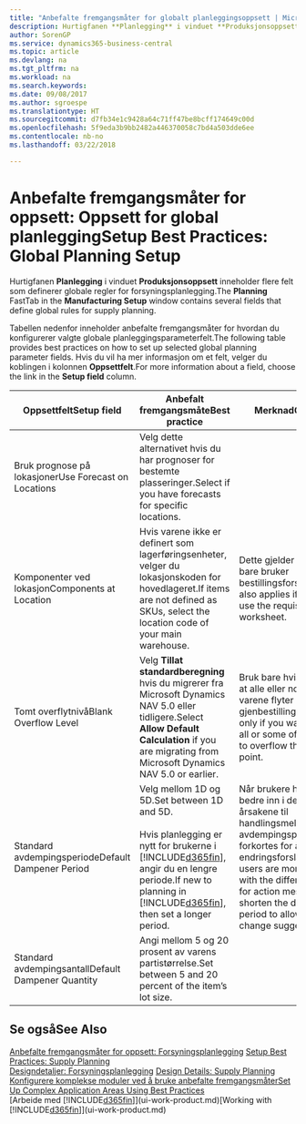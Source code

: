 ```yaml
---
title: "Anbefalte fremgangsmåter for globalt planleggingsoppsett | Microsoft-dokumentasjon"
description: Hurtigfanen **Planlegging** i vinduet **Produksjonsoppsett** inneholder flere felt som definerer globale regler for forsyningsplanlegging.
author: SorenGP
ms.service: dynamics365-business-central
ms.topic: article
ms.devlang: na
ms.tgt_pltfrm: na
ms.workload: na
ms.search.keywords: 
ms.date: 09/08/2017
ms.author: sgroespe
ms.translationtype: HT
ms.sourcegitcommit: d7fb34e1c9428a64c71ff47be8bcff174649c00d
ms.openlocfilehash: 5f9eda3b9bb2482a446370058c7bd4a503dde6ee
ms.contentlocale: nb-no
ms.lasthandoff: 03/22/2018

---
```

# <a name="setup-best-practices-global-planning-setup"></a><span data-ttu-id="e45a2-103">Anbefalte fremgangsmåter for oppsett: Oppsett for global planlegging</span><span class="sxs-lookup"><span data-stu-id="e45a2-103">Setup Best Practices: Global Planning Setup</span></span>
<span data-ttu-id="e45a2-104">Hurtigfanen **Planlegging** i vinduet **Produksjonsoppsett** inneholder flere felt som definerer globale regler for forsyningsplanlegging.</span><span class="sxs-lookup"><span data-stu-id="e45a2-104">The **Planning** FastTab in the **Manufacturing Setup** window contains several fields that define global rules for supply planning.</span></span>  

 <span data-ttu-id="e45a2-105">Tabellen nedenfor inneholder anbefalte fremgangsmåter for hvordan du konfigurerer valgte globale planleggingsparameterfelt.</span><span class="sxs-lookup"><span data-stu-id="e45a2-105">The following table provides best practices on how to set up selected global planning parameter fields.</span></span> <span data-ttu-id="e45a2-106">Hvis du vil ha mer informasjon om et felt, velger du koblingen i kolonnen **Oppsettfelt**.</span><span class="sxs-lookup"><span data-stu-id="e45a2-106">For more information about a field, choose the link in the **Setup field** column.</span></span>  

|<span data-ttu-id="e45a2-107">Oppsettfelt</span><span class="sxs-lookup"><span data-stu-id="e45a2-107">Setup field</span></span>|<span data-ttu-id="e45a2-108">Anbefalt fremgangsmåte</span><span class="sxs-lookup"><span data-stu-id="e45a2-108">Best practice</span></span>|<span data-ttu-id="e45a2-109">Merknad</span><span class="sxs-lookup"><span data-stu-id="e45a2-109">Comment</span></span>|  
|-----------------|-------------------|-------------|  
|<span data-ttu-id="e45a2-110">Bruk prognose på lokasjoner</span><span class="sxs-lookup"><span data-stu-id="e45a2-110">Use Forecast on Locations</span></span>|<span data-ttu-id="e45a2-111">Velg dette alternativet hvis du har prognoser for bestemte plasseringer.</span><span class="sxs-lookup"><span data-stu-id="e45a2-111">Select if you have forecasts for specific locations.</span></span>||  
|<span data-ttu-id="e45a2-112">Komponenter ved lokasjon</span><span class="sxs-lookup"><span data-stu-id="e45a2-112">Components at Location</span></span>|<span data-ttu-id="e45a2-113">Hvis varene ikke er definert som lagerføringsenheter, velger du lokasjonskoden for hovedlageret.</span><span class="sxs-lookup"><span data-stu-id="e45a2-113">If items are not defined as SKUs, select the location code of your main warehouse.</span></span>|<span data-ttu-id="e45a2-114">Dette gjelder også hvis du bare bruker bestillingsforslaget.</span><span class="sxs-lookup"><span data-stu-id="e45a2-114">This also applies if you only use the requisition worksheet.</span></span>|  
|<span data-ttu-id="e45a2-115">Tomt overflytnivå</span><span class="sxs-lookup"><span data-stu-id="e45a2-115">Blank Overflow Level</span></span>|<span data-ttu-id="e45a2-116">Velg **Tillat standardberegning** hvis du migrerer fra Microsoft Dynamics NAV 5.0 eller tidligere.</span><span class="sxs-lookup"><span data-stu-id="e45a2-116">Select **Allow Default Calculation** if you are migrating from Microsoft Dynamics NAV 5.0 or earlier.</span></span>|<span data-ttu-id="e45a2-117">Bruk bare hvis du vil tillate at alle eller noen av varene flyter over gjenbestillingspunktet.</span><span class="sxs-lookup"><span data-stu-id="e45a2-117">Use only if you want to allow all or some of your items to overflow the reorder point.</span></span>|  
|<span data-ttu-id="e45a2-118">Standard avdempingsperiode</span><span class="sxs-lookup"><span data-stu-id="e45a2-118">Default Dampener Period</span></span>|<span data-ttu-id="e45a2-119">Velg mellom 1D og 5D.</span><span class="sxs-lookup"><span data-stu-id="e45a2-119">Set between 1D and 5D.</span></span><br /><br /> <span data-ttu-id="e45a2-120">Hvis planlegging er nytt for brukerne i [!INCLUDE[d365fin](includes/d365fin_md.md)], angir du en lengre periode.</span><span class="sxs-lookup"><span data-stu-id="e45a2-120">If new to planning in [!INCLUDE[d365fin](includes/d365fin_md.md)], then set a longer period.</span></span>|<span data-ttu-id="e45a2-121">Når brukere har satt seg bedre inn i de forskjellige årsakene til handlingsmeldinger, kan avdempingsperioden forkortes for å tillate flere endringsforslag.</span><span class="sxs-lookup"><span data-stu-id="e45a2-121">When users are more familiar with the different reasons for action messages, then shorten the dampener period to allow more change suggestions.</span></span>|  
|<span data-ttu-id="e45a2-122">Standard avdempingsantall</span><span class="sxs-lookup"><span data-stu-id="e45a2-122">Default Dampener Quantity</span></span>|<span data-ttu-id="e45a2-123">Angi mellom 5 og 20 prosent av varens partistørrelse.</span><span class="sxs-lookup"><span data-stu-id="e45a2-123">Set between 5 and 20 percent of the item’s lot size.</span></span>||  

## <a name="see-also"></a><span data-ttu-id="e45a2-124">Se også</span><span class="sxs-lookup"><span data-stu-id="e45a2-124">See Also</span></span>  
 <span data-ttu-id="e45a2-125">[Anbefalte fremgangsmåter for oppsett: Forsyningsplanlegging](setup-best-practices-supply-planning.md) </span><span class="sxs-lookup"><span data-stu-id="e45a2-125">[Setup Best Practices: Supply Planning](setup-best-practices-supply-planning.md) </span></span>  
 <span data-ttu-id="e45a2-126">[Designdetaljer: Forsyningsplanlegging](design-details-supply-planning.md) </span><span class="sxs-lookup"><span data-stu-id="e45a2-126">[Design Details: Supply Planning](design-details-supply-planning.md) </span></span>  
 [<span data-ttu-id="e45a2-127">Konfigurere komplekse moduler ved å bruke anbefalte fremgangsmåter</span><span class="sxs-lookup"><span data-stu-id="e45a2-127">Set Up Complex Application Areas Using Best Practices</span></span>](set-up-complex-application-areas-using-best-practices.md)  
 <span data-ttu-id="e45a2-128">[Arbeide med [!INCLUDE[d365fin](includes/d365fin_md.md)]](ui-work-product.md)</span><span class="sxs-lookup"><span data-stu-id="e45a2-128">[Working with [!INCLUDE[d365fin](includes/d365fin_md.md)]](ui-work-product.md)</span></span>

